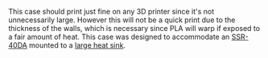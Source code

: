 This case should print just fine on any 3D printer since it's not unnecessarily large. However this will not be a quick print due to the thickness of the walls, which is necessary since PLA will warp if exposed to a fair amount of heat. This case was designed to accommodate an [SSR-40DA](https://www.amazon.com/Inkbird-Solid-Thermostat-Temperature-Controller/dp/B00HV974KC/) mounted to a [large heat sink](https://www.amazon.com/uxcell-Aluminum-Dissipation-Single-10A-100A/dp/B07C8R7MS2/).
